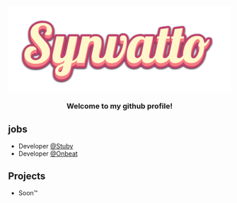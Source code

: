 <h3 align="center">
  <img align="center" src="inkpx-word-art.png">
	<br>
	<br>
  Welcome to my github profile!
</h3>


## jobs
- Developer [@Stuby](https://stuby.org/)
- Developer [@Onbeat](https://onbeat.me/)

## Projects
- Soon:tm:

